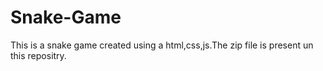 # Snake-Game
This is a snake game created using a html,css,js.The zip file is present un this repositry.
